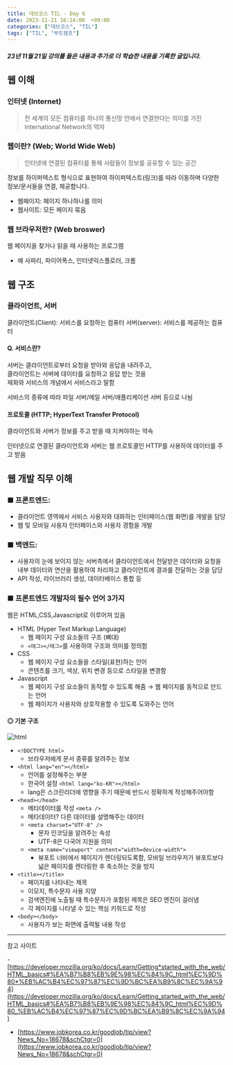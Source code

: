 ```yaml
---
title: 데브코스 TIL - Day 6
date: 2023-11-21 16:24:00  +09:00
categories: ["데브코스", "TIL"]
tags: ["TIL", "부트캠프"]
---
```


##### 23년 11월 21일 강의를 들은 내용과 추가로 더 학습한 내용을 기록한 글입니다.

## 웹 이해

### 인터넷 (Internet)

> 전 세계의 모든 컴퓨터를 하나의 통신망 안에서 연결한다는 의미를 가진 International Network의 약자

### 웹이란? (Web; World Wide Web)

> 인터넷에 연결된 컴퓨터를 통해 사람들이 정보를 공유할 수 있는 공간

정보를 하이퍼텍스트 형식으로 표현하여 하이퍼텍스트(링크)를 따라 이동하며 다양한 정보/문서들을 연결, 제공합니다.

- 웹페이지: 페이지 하나하나를 의미
- 웹사이트: 모든 페이지 묶음

### 웹 브라우저란? (Web broswer)

웹 페이지을 찾거나 읽을 때 사용하는 프로그램

- 예 사파리, 파이어폭스, 인터넷익스플로러, 크롬

## 웹 구조

### 클라이언트, 서버

클라이언트(Client): 서비스를 요청하는 컴퓨터
서버(server): 서비스를 제공하는 컴퓨터

#### Q. 서비스란?

서버는 클라이언트로부터 요청을 받아와 응답을 내려주고,  
클라이언트는 서버에 데이터를 요청하고 응답 받는 것을  
재화와 서비스의 개념에서 서비스라고 말함

서비스의 종류에 따라 파일 서버/메일 서버/애플리케이션 서버 등으로 나뉨

#### 프로토콜 (HTTP; HyperText Transfer Protocol)

클라이언트와 서버가 정보를 주고 받을 때 지켜야하는 약속

인터넷으로 연결된 클라이언트와 서버는 웹 프로토콜인 HTTP를 사용하여 데이터를 주고 받음

## 웹 개발 직무 이해

### ■ 프론트엔드:

- 클라이언트 영역에서 서비스 사용자와 대화하는 인터페이스(웹 화면)를 개발을 담당
- 웹 및 모바일 사용자 인터페이스와 사용자 경험을 개발

### ■ 백엔드:

- 사용자의 눈에 보이지 않는 서버측에서 클라이언트에서 전달받은 데이터와 요청을 내부 데이터와 연산을 활용하여 처리하고 클라이언트에 결과를 전달하는 것을 담당
- API 작성, 라이브러리 생성, 데이터베이스 통합 등

### ■ 프론트엔드 개발자의 필수 언어 3가지

웹은 HTML,CSS,Javascript로 이루어져 있음

- HTML (Hyper Text Markup Language)
  - 웹 페이지 구성 요소들의 구조 (뼈대)
  - `<태그></태그>`를 사용하여 구조와 의미를 정의함
- CSS
  - 웹 페이지 구성 요소들을 스타일(표현)하는 언어
  - 콘텐츠를 크기, 색상, 위치 변경 등으로 스타일을 변경함
- Javascript
  - 웹 페이지 구성 요소들이 동작할 수 있도록 해줌 → 웹 페이지를 동적으로 만드는 언어
  - 웹 페이지가 사용자와 상호작용할 수 있도록 도와주는 언어

#### ◎ 기본 구조

![html](https://github.com/hyemin12/react-vite-myDashboard/assets/66300732/15b73cf2-eca6-40ec-8f25-81a422165d38)

- `<!DOCTYPE html>`
  - 브라우저에게 문서 종류를 알려주는 정보
- `<html lang="en"></html>`
  - 언어를 설정해주는 부분
  - 한국어 설정 `<html lang="ko-KR"></html>`
  - lang은 스크린리더에 영향을 주기 때문에 반드시 정확하게 작성해주어야함
- `<head></head>`
  - 메타데이터를 작성 `<meta />`
  - 메타데이터? 다른 데이터를 설명해주는 데이터
  - `<meta charset="UTF-8" />`
    - 문자 인코딩을 알려주는 속성
    - UTF-8은 다국어 지원을 의미
  - `<meta name="viewport" content="width=device-width">`
    - 뷰포트 너비에서 페이지가 렌더링되도록함, 모바일 브라우저가 뷰포트보다 넓은 페이지를 렌더링한 후 축소하는 것을 방지
- `<title></title>`
  - 페이지를 나타내는 제목
  - 이모지, 특수문자 사용 지양
  - 검색엔진에 노출될 때 특수문자가 포함된 제목은 SEO 엔진이 걸러냄
  - 각 페이지를 나타낼 수 있는 핵심 키워드로 작성
- `<body></body>`
  - 사용자가 보는 화면에 출력될 내용 작성

---

참고 사이트

-[https://developer.mozilla.org/ko/docs/Learn/Getting*started_with_the_web/HTML_basics#%EA%B7%B8%EB%9E%98%EC%84%9C_html%EC%9D%80*%EB%AC%B4%EC%97%87%EC%9D%BC%EA%B9%8C%EC%9A%94](https://developer.mozilla.org/ko/docs/Learn/Getting_started_with_the_web/HTML_basics#%EA%B7%B8%EB%9E%98%EC%84%9C_html%EC%9D%80_%EB%AC%B4%EC%97%87%EC%9D%BC%EA%B9%8C%EC%9A%94)

- [https://www.jobkorea.co.kr/goodjob/tip/view?News_No=18678&schCtgr=0](https://www.jobkorea.co.kr/goodjob/tip/view?News_No=18678&schCtgr=0)
